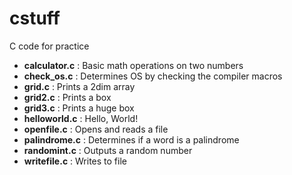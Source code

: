 # cstuff
C code for practice

* **calculator.c** : Basic math operations on two numbers
* **check_os.c** : Determines OS by checking the compiler macros
* **grid.c** : Prints a 2dim array
* **grid2.c** : Prints a box
* **grid3.c** : Prints a huge box
* **helloworld.c** : Hello, World!
* **openfile.c** : Opens and reads a file
* **palindrome.c** : Determines if a word is a palindrome
* **randomint.c** : Outputs a random number
* **writefile.c** : Writes to file